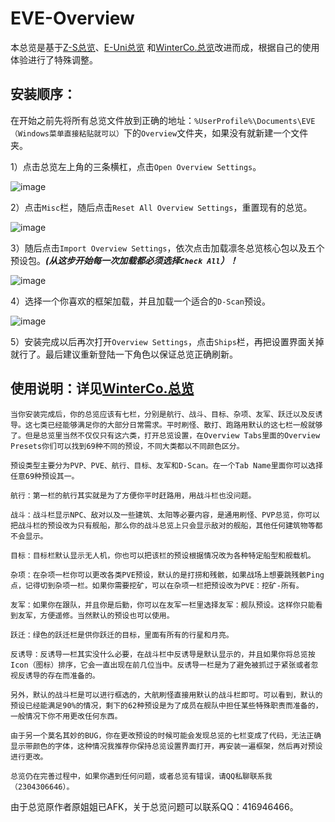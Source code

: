 # EVE-Overview

本总览是基于[Z-S总览](https://imperium.news/z-s-overview-pack/)、[E-Uni总览](https://wiki.eveuniversity.org/Installing_the_EVE_University_Overview)
和[WinterCo.总览](https://forums.winterco.org/t/topic/3071)改进而成，根据自己的使用体验进行了特殊调整。

## 安装顺序：

在开始之前先将所有总览文件放到正确的地址：`%UserProfile%\Documents\EVE（Windows菜单直接粘贴就可以）`下的`Overview`文件夹，如果没有就新建一个文件夹。

1）点击总览左上角的三条横杠，点击`Open Overview Settings`。

![image](https://user-images.githubusercontent.com/17568930/128548592-3d32a201-947e-470e-b6bc-b461980511f1.png)

2）点击`Misc`栏，随后点击`Reset All Overview Settings`，重置现有的总览。

![image](https://user-images.githubusercontent.com/17568930/128548654-342eff1f-7340-4e3d-82f2-b5439bd9e3b6.png)

3）随后点击`Import Overview Settings`，依次点击加载凛冬总览核心包以及五个预设包。***(从这步开始每一次加载都必须选择`Check All`）！***

![image](https://user-images.githubusercontent.com/17568930/128549328-8df12da4-819a-43f0-b079-eb1af94c6371.png)

4）选择一个你喜欢的框架加载，并且加载一个适合的`D-Scan`预设。

![image](https://user-images.githubusercontent.com/17568930/128549625-c40ce60a-8075-4442-bf66-8a558555775f.png)

5）安装完成以后再次打开`Overview Settings`，点击`Ships`栏，再把设置界面关掉就行了。最后建议重新登陆一下角色以保证总览正确刷新。

## 使用说明：详见[WinterCo.总览](https://forums.winterco.org/t/topic/3071)

```
当你安装完成后，你的总览应该有七栏，分别是航行、战斗、目标、杂项、友军、跃迁以及反诱导。这七类已经能够满足你的大部分日常需求。平时刷怪、散打、跑路用默认的这七栏一般就够了。但是总览里当然不仅仅只有这六类，打开总览设置，在Overview Tabs里面的Overview Presets你们可以找到69种不同的预设，不同大类都以不同颜色区分。

预设类型主要分为PVP、PVE、航行、目标、友军和D-Scan。在一个Tab Name里面你可以选择任意69种预设其一。

航行：第一栏的航行其实就是为了方便你平时赶路用，用战斗栏也没问题。

战斗：战斗栏显示NPC、敌对以及一些建筑、太阳等必要内容，是通用刷怪、PVP总览，你可以把战斗栏的预设改为只有舰船，那么你的战斗总览上只会显示敌对的舰船，其他任何建筑物等都不会显示。

目标：目标栏默认显示无人机，你也可以把该栏的预设根据情况改为各种特定船型和舰载机。

杂项：在杂项一栏你可以更改各类PVE预设，默认的是打捞和残骸，如果战场上想要跳残骸Ping点，记得切到杂项一栏。如果你需要挖矿，可以在杂项一栏把预设改为PVE：挖矿-所有。

友军：如果你在跟队，并且你是后勤，你可以在友军一栏里选择友军：舰队预设。这样你只能看到友军，方便遥修。当然默认的预设也可以使用。

跃迁：绿色的跃迁栏是供你跃迁的目标，里面有所有的行星和月亮。

反诱导：反诱导一栏其实没什么必要，在战斗栏中反诱导是默认显示的，并且如果你将总览按Icon（图标）排序，它会一直出现在前几位当中。反诱导一栏是为了避免被抓过于紧张或者忽视反诱导的存在而准备的。

另外，默认的战斗栏是可以进行框选的，大航刷怪直接用默认的战斗栏即可。可以看到，默认的预设已经能满足90%的情况，剩下的62种预设是为了成员在舰队中担任某些特殊职责而准备的，一般情况下你不用更改任何东西。

由于另一个莫名其妙的BUG，你在更改预设的时候可能会发现总览的七栏变成了代码，无法正确显示带颜色的字体，这种情况我推荐你保持总览设置界面打开，再安装一遍框架，然后再对预设进行更改。

总览仍在完善过程中，如果你遇到任何问题，或者总览有错误，请QQ私聊联系我（2304306646）。
```

由于总览原作者原姐姐已AFK，关于总览问题可以联系QQ：416946466。

